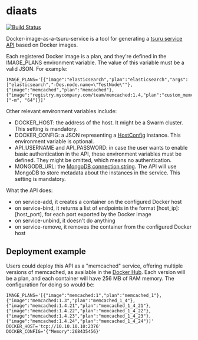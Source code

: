 # diaats

[![Build Status](https://travis-ci.org/tsuru/diaats.svg?branch=master)](https://travis-ci.org/tsuru/diaats)

Docker-image-as-a-tsuru-service is a tool for generating a [tsuru service
API](http://docs.tsuru.io/en/stable/services/api.html) based on Docker images.

Each registered Docker image is a plan, and they're defined in the IMAGE_PLANS
environment variable. The value of this variable must be a valid JSON. For
example:

```
IMAGE_PLANS='[{"image":"elasticsearch","plan":"elasticsearch","args":["elasticsearch","-Des.node.name=\"TestNode\""},{"image":"memcached","plan":"memcached"},{"image":"registry.mycompany.com/team/memcached:1.4,"plan":"custom_memcached_64mb","args":["-m", "64"]}]'
```

Other relevant environment variables include:

 - DOCKER_HOST: the address of the host. It might be a Swarm cluster. This
   setting is mandatory.
 - DOCKER_CONFIG: a JSON representing a
   [HostConfig](https://godoc.org/github.com/fsouza/go-dockerclient#HostConfig)
   instance. This environment variable is optional.
 - API_USERNAME and API_PASSWORD: in case the user wants to enable basic
   authentication in the API, these environment variables must be defined. They
   might be omitted, which means no authentication.
 - MONGODB_URL: the [MongoDB connection
   string](http://docs.mongodb.org/manual/reference/connection-string/). The
   API will use MongoDB to store metadata about the instances in the service.
   This setting is mandatory.

What the API does:

 - on service-add, it creates a container on the configured Docker host
 - on service-bind, it returns a list of endpoints in the format
   [host_ip]:[host_port], for each port exported by the Docker image
 - on service-unbind, it doesn't do anything
 - on service-remove, it removes the container from the configured Docker host

## Deployment example

Users could deploy this API as a "memcached" service, offering multiple
versions of memcached, as available in the [Docker
Hub](https://registry.hub.docker.com/_/memcached/tags/manage/). Each version
will be a plan, and each container will have 256 MB of RAM memory. The
configuration for doing so would be:

```
IMAGE_PLANS='[{"image":"memcached:1","plan":"memcached_1"},{"image":"memcached:1.3","plan":"memcached_1_4"},{"image":"memcached:1.4.21","plan":"memcached_1_4_21"},{"image":"memcached:1.4.22","plan":"memcached_1_4_22"},{"image":"memcached:1.4.23","plan":"memcached_1_4_23"},{"image":"memcached:1.4.24","plan":"memcached_1_4_24"}]'
DOCKER_HOST='tcp://10.10.10.10:2376'
DOCKER_CONFIG='{"Memory":268435456}'
```
